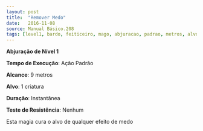 ```yaml
---
layout: post
title:  "Remover Medo"
date:   2016-11-08
source: Manual Básico.208
tags: [level1, bardo, feiticeiro, mago, abjuracao, padrao, metros, alvo, instantanea, nenhum]
---
```


**Abjuração de Nível 1**

**Tempo de Execução**: Ação Padrão

**Alcance**: 9 metros

**Alvo**: 1 criatura

**Duração**: Instantânea

**Teste de Resistência**: Nenhum

Esta magia cura o alvo de qualquer efeito de medo